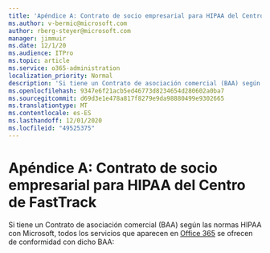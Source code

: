 ```yaml
---
title: 'Apéndice A: Contrato de socio empresarial para HIPAA del Centro de FastTrack'
ms.author: v-bermic@microsoft.com
author: rberg-steyer@microsoft.com
manager: jimmuir
ms.date: 12/1/20
ms.audience: ITPro
ms.topic: article
ms.service: o365-administration
localization_priority: Normal
description: 'Si tiene un Contrato de asociación comercial (BAA) según las normas HIPAA con Microsoft para los servicios de FastTrack, todos los servicios que aparecen en FastTrack Center Benefit for Office 365 se incluyen en ese BAA excepto:'
ms.openlocfilehash: 9347e6f21acb5ed46773d8234654d280602a0ba7
ms.sourcegitcommit: d69d3e1e478a817f8279e9da98880499e9302665
ms.translationtype: MT
ms.contentlocale: es-ES
ms.lasthandoff: 12/01/2020
ms.locfileid: "49525375"
---
```

# <a name="appendix-a---fasttrack-center-hipaa-business-associate-agreement"></a>Apéndice A: Contrato de socio empresarial para HIPAA del Centro de FastTrack

Si tiene un Contrato de asociación comercial (BAA) según las normas HIPAA con Microsoft, todos los servicios que aparecen en [Office 365](products-and-capabilities.md#office-365) se ofrecen de conformidad con dicho BAA:


